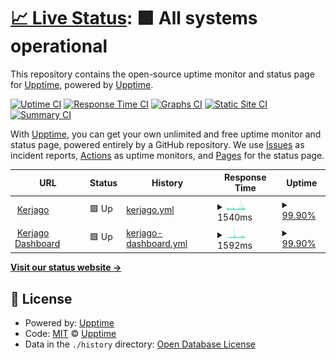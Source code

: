 # [📈 Live Status](https://uptime.kerjago.id): <!--live status--> **🟩 All systems operational**

This repository contains the open-source uptime monitor and status page for [Upptime](https://upptime.js.org), powered by [Upptime](https://github.com/upptime/upptime).

[![Uptime CI](https://github.com/kerjago/upptime/workflows/Uptime%20CI/badge.svg)](https://github.com/kerjago/upptime/actions?query=workflow%3A%22Uptime+CI%22)
[![Response Time CI](https://github.com/kerjago/upptime/workflows/Response%20Time%20CI/badge.svg)](https://github.com/kerjago/upptime/actions?query=workflow%3A%22Response+Time+CI%22)
[![Graphs CI](https://github.com/kerjago/upptime/workflows/Graphs%20CI/badge.svg)](https://github.com/kerjago/upptime/actions?query=workflow%3A%22Graphs+CI%22)
[![Static Site CI](https://github.com/kerjago/upptime/workflows/Static%20Site%20CI/badge.svg)](https://github.com/kerjago/upptime/actions?query=workflow%3A%22Static+Site+CI%22)
[![Summary CI](https://github.com/kerjago/upptime/workflows/Summary%20CI/badge.svg)](https://github.com/kerjago/upptime/actions?query=workflow%3A%22Summary+CI%22)

With [Upptime](https://upptime.js.org), you can get your own unlimited and free uptime monitor and status page, powered entirely by a GitHub repository. We use [Issues](https://github.com/upptime/upptime/issues) as incident reports, [Actions](https://github.com/kerjago/upptime/actions) as uptime monitors, and [Pages](https://uptime.kerjago.id) for the status page.

<!--start: status pages-->
<!-- This summary is generated by Upptime (https://github.com/upptime/upptime) -->
<!-- Do not edit this manually, your changes will be overwritten -->
<!-- prettier-ignore -->
| URL | Status | History | Response Time | Uptime |
| --- | ------ | ------- | ------------- | ------ |
| <img alt="" src="https://icons.duckduckgo.com/ip3/kerjago.id.ico" height="13"> [Kerjago](https://kerjago.id) | 🟩 Up | [kerjago.yml](https://github.com/kerjago/upptime/commits/HEAD/history/kerjago.yml) | <details><summary><img alt="Response time graph" src="./graphs/kerjago/response-time-week.png" height="20"> 1540ms</summary><br><a href="https://status.kerjago.id/history/kerjago"><img alt="Response time 1540" src="https://img.shields.io/endpoint?url=https%3A%2F%2Fraw.githubusercontent.com%2Fkerjago%2Fupptime%2FHEAD%2Fapi%2Fkerjago%2Fresponse-time.json"></a><br><a href="https://status.kerjago.id/history/kerjago"><img alt="24-hour response time 1843" src="https://img.shields.io/endpoint?url=https%3A%2F%2Fraw.githubusercontent.com%2Fkerjago%2Fupptime%2FHEAD%2Fapi%2Fkerjago%2Fresponse-time-day.json"></a><br><a href="https://status.kerjago.id/history/kerjago"><img alt="7-day response time 1540" src="https://img.shields.io/endpoint?url=https%3A%2F%2Fraw.githubusercontent.com%2Fkerjago%2Fupptime%2FHEAD%2Fapi%2Fkerjago%2Fresponse-time-week.json"></a><br><a href="https://status.kerjago.id/history/kerjago"><img alt="30-day response time 1540" src="https://img.shields.io/endpoint?url=https%3A%2F%2Fraw.githubusercontent.com%2Fkerjago%2Fupptime%2FHEAD%2Fapi%2Fkerjago%2Fresponse-time-month.json"></a><br><a href="https://status.kerjago.id/history/kerjago"><img alt="1-year response time 1540" src="https://img.shields.io/endpoint?url=https%3A%2F%2Fraw.githubusercontent.com%2Fkerjago%2Fupptime%2FHEAD%2Fapi%2Fkerjago%2Fresponse-time-year.json"></a></details> | <details><summary><a href="https://status.kerjago.id/history/kerjago">99.90%</a></summary><a href="https://status.kerjago.id/history/kerjago"><img alt="All-time uptime 99.90%" src="https://img.shields.io/endpoint?url=https%3A%2F%2Fraw.githubusercontent.com%2Fkerjago%2Fupptime%2FHEAD%2Fapi%2Fkerjago%2Fuptime.json"></a><br><a href="https://status.kerjago.id/history/kerjago"><img alt="24-hour uptime 99.44%" src="https://img.shields.io/endpoint?url=https%3A%2F%2Fraw.githubusercontent.com%2Fkerjago%2Fupptime%2FHEAD%2Fapi%2Fkerjago%2Fuptime-day.json"></a><br><a href="https://status.kerjago.id/history/kerjago"><img alt="7-day uptime 99.90%" src="https://img.shields.io/endpoint?url=https%3A%2F%2Fraw.githubusercontent.com%2Fkerjago%2Fupptime%2FHEAD%2Fapi%2Fkerjago%2Fuptime-week.json"></a><br><a href="https://status.kerjago.id/history/kerjago"><img alt="30-day uptime 99.90%" src="https://img.shields.io/endpoint?url=https%3A%2F%2Fraw.githubusercontent.com%2Fkerjago%2Fupptime%2FHEAD%2Fapi%2Fkerjago%2Fuptime-month.json"></a><br><a href="https://status.kerjago.id/history/kerjago"><img alt="1-year uptime 99.90%" src="https://img.shields.io/endpoint?url=https%3A%2F%2Fraw.githubusercontent.com%2Fkerjago%2Fupptime%2FHEAD%2Fapi%2Fkerjago%2Fuptime-year.json"></a></details>
| <img alt="" src="https://icons.duckduckgo.com/ip3/dash.kerjago.id.ico" height="13"> [Kerjago Dashboard](https://dash.kerjago.id) | 🟩 Up | [kerjago-dashboard.yml](https://github.com/kerjago/upptime/commits/HEAD/history/kerjago-dashboard.yml) | <details><summary><img alt="Response time graph" src="./graphs/kerjago-dashboard/response-time-week.png" height="20"> 1592ms</summary><br><a href="https://status.kerjago.id/history/kerjago-dashboard"><img alt="Response time 1592" src="https://img.shields.io/endpoint?url=https%3A%2F%2Fraw.githubusercontent.com%2Fkerjago%2Fupptime%2FHEAD%2Fapi%2Fkerjago-dashboard%2Fresponse-time.json"></a><br><a href="https://status.kerjago.id/history/kerjago-dashboard"><img alt="24-hour response time 1714" src="https://img.shields.io/endpoint?url=https%3A%2F%2Fraw.githubusercontent.com%2Fkerjago%2Fupptime%2FHEAD%2Fapi%2Fkerjago-dashboard%2Fresponse-time-day.json"></a><br><a href="https://status.kerjago.id/history/kerjago-dashboard"><img alt="7-day response time 1592" src="https://img.shields.io/endpoint?url=https%3A%2F%2Fraw.githubusercontent.com%2Fkerjago%2Fupptime%2FHEAD%2Fapi%2Fkerjago-dashboard%2Fresponse-time-week.json"></a><br><a href="https://status.kerjago.id/history/kerjago-dashboard"><img alt="30-day response time 1592" src="https://img.shields.io/endpoint?url=https%3A%2F%2Fraw.githubusercontent.com%2Fkerjago%2Fupptime%2FHEAD%2Fapi%2Fkerjago-dashboard%2Fresponse-time-month.json"></a><br><a href="https://status.kerjago.id/history/kerjago-dashboard"><img alt="1-year response time 1592" src="https://img.shields.io/endpoint?url=https%3A%2F%2Fraw.githubusercontent.com%2Fkerjago%2Fupptime%2FHEAD%2Fapi%2Fkerjago-dashboard%2Fresponse-time-year.json"></a></details> | <details><summary><a href="https://status.kerjago.id/history/kerjago-dashboard">99.90%</a></summary><a href="https://status.kerjago.id/history/kerjago-dashboard"><img alt="All-time uptime 99.90%" src="https://img.shields.io/endpoint?url=https%3A%2F%2Fraw.githubusercontent.com%2Fkerjago%2Fupptime%2FHEAD%2Fapi%2Fkerjago-dashboard%2Fuptime.json"></a><br><a href="https://status.kerjago.id/history/kerjago-dashboard"><img alt="24-hour uptime 99.44%" src="https://img.shields.io/endpoint?url=https%3A%2F%2Fraw.githubusercontent.com%2Fkerjago%2Fupptime%2FHEAD%2Fapi%2Fkerjago-dashboard%2Fuptime-day.json"></a><br><a href="https://status.kerjago.id/history/kerjago-dashboard"><img alt="7-day uptime 99.90%" src="https://img.shields.io/endpoint?url=https%3A%2F%2Fraw.githubusercontent.com%2Fkerjago%2Fupptime%2FHEAD%2Fapi%2Fkerjago-dashboard%2Fuptime-week.json"></a><br><a href="https://status.kerjago.id/history/kerjago-dashboard"><img alt="30-day uptime 99.90%" src="https://img.shields.io/endpoint?url=https%3A%2F%2Fraw.githubusercontent.com%2Fkerjago%2Fupptime%2FHEAD%2Fapi%2Fkerjago-dashboard%2Fuptime-month.json"></a><br><a href="https://status.kerjago.id/history/kerjago-dashboard"><img alt="1-year uptime 99.90%" src="https://img.shields.io/endpoint?url=https%3A%2F%2Fraw.githubusercontent.com%2Fkerjago%2Fupptime%2FHEAD%2Fapi%2Fkerjago-dashboard%2Fuptime-year.json"></a></details>

<!--end: status pages-->

[**Visit our status website →**](https://uptime.kerjago.id)

## 📄 License

- Powered by: [Upptime](https://github.com/upptime/upptime)
- Code: [MIT](./LICENSE) © [Upptime](https://upptime.js.org)
- Data in the `./history` directory: [Open Database License](https://opendatacommons.org/licenses/odbl/1-0/)
